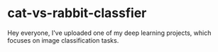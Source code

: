 # cat-vs-rabbit-classfier
Hey everyone, I've uploaded one of my deep learning projects, which focuses on image classification tasks.
